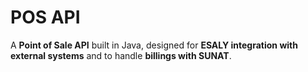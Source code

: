 # POS API

A **Point of Sale API** built in Java, designed for **ESALY integration with external systems** and to handle **billings with SUNAT**.
